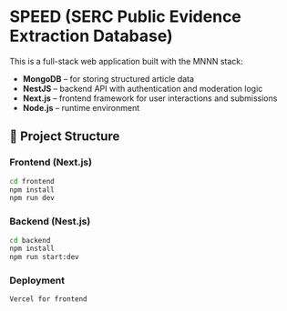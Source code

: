 # SPEED (SERC Public Evidence Extraction Database)

This is a full-stack web application built with the MNNN stack:
- **MongoDB** – for storing structured article data
- **NestJS** – backend API with authentication and moderation logic
- **Next.js** – frontend framework for user interactions and submissions
- **Node.js** – runtime environment

## 🔧 Project Structure

### Frontend (Next.js)

```bash
cd frontend
npm install
npm run dev
```
### Backend (Nest.js)

```bash
cd backend
npm install
npm run start:dev
```
### Deployment

```bash
Vercel for frontend
``` 